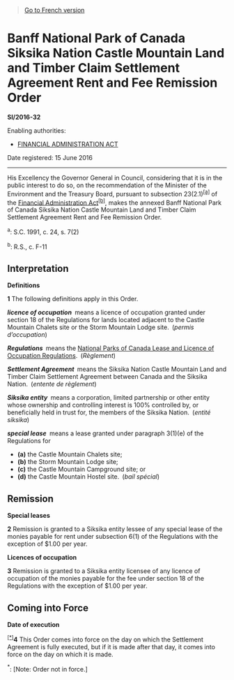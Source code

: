 > [Go to French version](/fr/Règlements/Textes%20réglementaires/2016/32.md)

# Banff National Park of Canada Siksika Nation Castle Mountain Land and Timber Claim Settlement Agreement Rent and Fee Remission Order

**SI/2016-32**

Enabling authorities: 
- [FINANCIAL ADMINISTRATION ACT](/en/Acts/Revised%20Statutes%20of%20Canada/F/F-11.md)

Date registered: 15 June 2016

----------

His Excellency the Governor General in Council, considering that it is in the public interest to do so, on the recommendation of the Minister of the Environment and the Treasury Board, pursuant to subsection 23(2.1)<sup><a href='#fn_81000-2-2643-E_hq_16590'>[a]</a></sup> of the [Financial Administration Act](/en/Acts/Revised%20Statutes%20of%20Canada/F/F-11.md)<sup><a href='#fn_81000-2-2643-E_hq_16589'>[b]</a></sup>, makes the annexed Banff National Park of Canada Siksika Nation Castle Mountain Land and Timber Claim Settlement Agreement Rent and Fee Remission Order.

<a name='fn_81000-2-2643-E_hq_16590'><sup>a</sup></a>: S.C. 1991, c. 24, s. 7(2)<br />

<a name='fn_81000-2-2643-E_hq_16589'><sup>b</sup></a>: R.S., c. F-11<br />




## Interpretation



**Definitions**

**1** The following definitions apply in this Order.

***licence of occupation*** means a licence of occupation granted under section 18 of the Regulations for lands located adjacent to the Castle Mountain Chalets site or the Storm Mountain Lodge site. (*permis d’occupation*)

***Regulations*** means the [National Parks of Canada Lease and Licence of Occupation Regulations](/en/Regulations/Statutory%20Orders%20and%20Regulations/92/25.md). (*Règlement*)

***Settlement Agreement*** means the Siksika Nation Castle Mountain Land and Timber Claim Settlement Agreement between Canada and the Siksika Nation. (*entente de règlement*)

***Siksika entity*** means a corporation, limited partnership or other entity whose ownership and controlling interest is 100% controlled by, or beneficially held in trust for, the members of the Siksika Nation. (*entité siksika*)

***special lease*** means a lease granted under paragraph 3(1)(e) of the Regulations for
- **(a)** the Castle Mountain Chalets site;
- **(b)** the Storm Mountain Lodge site;
- **(c)** the Castle Mountain Campground site; or
- **(d)** the Castle Mountain Hostel site. (*bail spécial*)




## Remission



**Special leases**

**2** Remission is granted to a Siksika entity lessee of any special lease of the monies payable for rent under subsection 6(1) of the Regulations with the exception of $1.00 per year.




**Licences of occupation**

**3** Remission is granted to a Siksika entity licensee of any licence of occupation of the monies payable for the fee under section 18 of the Regulations with the exception of $1.00 per year.




## Coming into Force



**Date of execution**

<sup><a href='#fn_Ind7D02_hq_18393'>[*]</a></sup>**4** This Order comes into force on the day on which the Settlement Agreement is fully executed, but if it is made after that day, it comes into force on the day on which it is made.

<a name='fn_Ind7D02_hq_18393'><sup>*</sup></a>: [Note: Order not in force.]<br />


